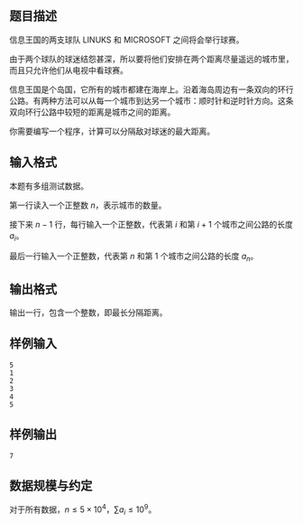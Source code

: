## 题目描述

信息王国的两支球队 LINUKS 和 MICROSOFT 之间将会举行球赛。

由于两个球队的球迷结怨甚深，所以要将他们安排在两个距离尽量遥远的城市里，而且只允许他们从电视中看球赛。

信息王国是个岛国，它所有的城市都建在海岸上。沿着海岛周边有一条双向的环行公路。有两种方法可以从每一个城市到达另一个城市：顺时针和逆时针方向。这条双向环行公路中较短的距离是城市之间的距离。

你需要编写一个程序，计算可以分隔敌对球迷的最大距离。

## 输入格式

本题有多组测试数据。

第一行读入一个正整数 $n$，表示城市的数量。

接下来 $n-1$ 行，每行输入一个正整数，代表第 $i$ 和第 $i+1$ 个城市之间公路的长度 $a_i$。

最后一行输入一个正整数，代表第 $n$ 和第 $1$ 个城市之间公路的长度 $a_n$。


## 输出格式

输出一行，包含一个整数，即最长分隔距离。

## 样例输入

```plain
5
1
2
3
4
5
```

## 样例输出

```plain
7
```

## 数据规模与约定

对于所有数据，$n\leq 5\times10^4$，$\sum a_i\leq 10^9$。
